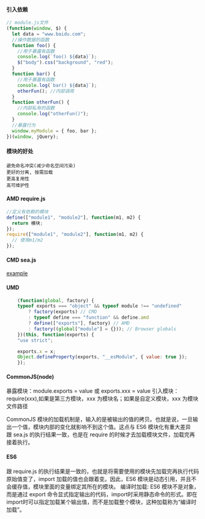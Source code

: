 #### 引入依赖

```js
// module.js文件
(function(window, $) {
  let data = "www.baidu.com";
  //操作数据的函数
  function foo() {
    //用于暴露有函数
    console.log(`foo() ${data}`);
    $("body").css("background", "red");
  }
  function bar() {
    //用于暴露有函数
    console.log(`bar() ${data}`);
    otherFun(); //内部调用
  }
  function otherFun() {
    //内部私有的函数
    console.log("otherFun()");
  }
  //暴露行为
  window.myModule = { foo, bar };
})(window, jQuery);
```

#### 模块的好处

>

    避免命名冲突(减少命名空间污染)
    更好的分离, 按需加载
    更高复用性
    高可维护性

>

#### AMD require.js

```js
//定义有依赖的模块
define(["module1", "module2"], function(m1, m2) {
  return 模块;
});
require(["module1", "module2"], function(m1, m2) {
  // 使用m1/m2
});
```

#### CMD sea.js

[example](./sea.js)

#### UMD

```js
    (function(global, factory) {
    typeof exports === "object" && typeof module !== "undefined"
        ? factory(exports) // CMD
        : typeof define === "function" && define.amd
        ? define(["exports"], factory) // AMD
        : factory((global["module"] = {})); // Browser globals
    })(this, function(exports) {
    "use strict";

    exports.x = x;
    Object.defineProperty(exports, "__esModule", { value: true });
    });
```

#### CommonJS(node)

暴露模块：module.exports = value 或 exports.xxx = value
引入模块：require(xxx),如果是第三方模块，xxx 为模块名；如果是自定义模块，xxx 为模块文件路径

> 
  CommonJS 模块的加载机制是，输入的是被输出的值的拷贝。也就是说，一旦输出一个值，模块内部的变化就影响不到这个值。这点与 ES6 模块化有重大差异  
  跟 sea.js 的执行结果一致，也是在 require 的时候才去加载模块文件，加载完再接着执行。
>

#### ES6
>
  跟 require.js 的执行结果是一致的，也就是将需要使用的模块先加载完再执行代码
  原始值变了，import 加载的值也会跟着变。因此，ES6 模块是动态引用，并且不会缓存值，模块里面的变量绑定其所在的模块。
  编译时加载: ES6 模块不是对象，而是通过 export 命令显式指定输出的代码，import时采用静态命令的形式。即在import时可以指定加载某个输出值，而不是加载整个模块，这种加载称为“编译时加载”。
>
